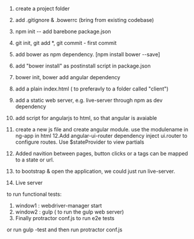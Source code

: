 1. create a project folder <project-name>
2. add .gitignore & .bowerrc (bring from existing codebase)
3. npm init -- add barebone package.json
4. git init, git add *, git commit - first commit
5. add bower as npm dependency. [npm install bower --save]
6. add "bower install" as postinstall script in package.json
7. bower init, bower add angular dependency
8. add a plain index.html ( to preferavly to a folder called "client")
9. add a static web server, e.g. live-server through npm as dev dependency
10. add script for angularjs to html, so that angular is avaiable
11. create a new js file and create angular module. use the modulename in ng-app in html
12.Add angular-ui-router dependency
       inject  ui.router to configure routes.
       Use $stateProvider to view partials
13.    Added navition between pages, button clicks or a tags can be mapped to a state or url.


14. to bootstrap & open the application, we could just run live-server.
15. Live server

to run functional tests:
1. window1 : webdriver-manager start
2. window2 : gulp ( to run the gulp web server)
3. Finally protractor  conf.js to run e2e tests

or
run gulp -test and then run  protractor  conf.js